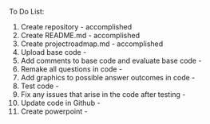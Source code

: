 To Do List:

1) Create repository - accomplished
2) Create README.md - accomplished
3) Create projectroadmap.md - accomplished
4) Upload base code - 
5) Add comments to base code and evaluate base code - 
6) Remake all questions in code -
7) Add graphics to possible answer outcomes in code -
8) Test code - 
9) Fix any issues that arise in the code after testing - 
10) Update code in Github -
11) Create powerpoint -
